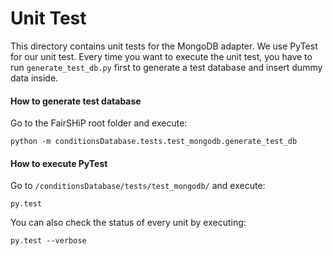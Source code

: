 # Unit Test
This directory contains unit tests for the MongoDB adapter. We use PyTest for our unit test. 
Every time you want to execute the unit test, you have to run `generate_test_db.py` first to generate a test database 
and insert dummy data inside. 

#### How to generate test database
Go to the FairSHiP root folder and execute:
```
python -m conditionsDatabase.tests.test_mongodb.generate_test_db
```

#### How to execute PyTest
Go to `/conditionsDatabase/tests/test_mongodb/` and execute:
```
py.test
```
You can also check the status of every unit by executing:
```
py.test --verbose
```
